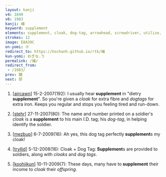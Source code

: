 ```yaml
---
layout: kanji
v4: 1840
v6: 1983
kanji: 補
keyword: supplement
elements: supplement, cloak, dog-tag, arrowhead, screwdriver, utilize, utilise
strokes: 12
image: E8A39C
on-yomi: ホ
redirect_to: https://hochanh.github.io/rtk/補
kun-yomi: おぎな.う
permalink: /補/
redirect_from:
 - /1983/
prev: 舗
next: 邸
---
```


1) [<a href="http://kanji.koohii.com/profile/aircawn">aircawn</a>] 15-2-2007(192): I usually hear<strong> supplement</strong> in &quot;dietry<strong> supplement</strong>&quot;. So you&#039;re given a <em>cloak</em> for extra fibre and <em>dogtags</em> for extra iron. Keeps you regular and stops you feeling tired and run-down.

2) [<a href="http://kanji.koohii.com/profile/stehr">stehr</a>] 27-11-2007(80): The name and number printed on a soldier&#039;s <em>cloak</em> is a<strong> supplement</strong> to his main I.D. tag; his <em>dog-tag</em>, in helping identify the soldier.

3) [<a href="http://kanji.koohii.com/profile/mezbup">mezbup</a>] 6-7-2009(16): Ah yes, this dog tag perfectly<strong> supplement</strong>s my cloak!

4) [<a href="http://kanji.koohii.com/profile/tryllid">tryllid</a>] 5-12-2008(16): Cloak + Dog Tag:<strong> Supplement</strong>s are provided to soldiers, along with <em>cloaks</em> and <em>dog tags</em>.

5) [<a href="http://kanji.koohii.com/profile/koohiikun">koohiikun</a>] 10-11-2009(7): These days, many have to<strong> supplement</strong> their income to <em>cloak</em> their <em>offspring</em>.

